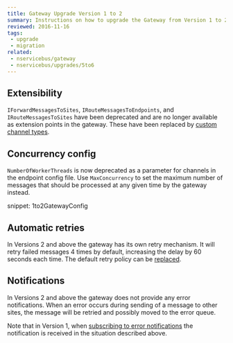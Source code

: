 ```yaml
---
title: Gateway Upgrade Version 1 to 2
summary: Instructions on how to upgrade the Gateway from Version 1 to 2.
reviewed: 2016-11-16
tags:
 - upgrade
 - migration
related:
 - nservicebus/gateway
 - nservicebus/upgrades/5to6
---
```



## Extensibility

`IForwardMessagesToSites`, `IRouteMessagesToEndpoints`, and `IRouteMessagesToSites` have been deprecated and are no longer available as extension points in the gateway. These have been replaced by [custom channel types](/nservicebus/gateway/#custom-channel-types).


## Concurrency config

`NumberOfWorkerThreads` is now deprecated as a parameter for channels in the endpoint config file. Use `MaxConcurrency` to set the maximum number of messages that should be processed at any given time by the gateway instead.

snippet: 1to2GatewayConfig


## Automatic retries

In Versions 2 and above the gateway has its own retry mechanism. It will retry failed messages 4 times by default, increasing the delay by 60 seconds each time. The default retry policy can be [replaced](/nservicebus/gateway/#using-the-gateway-recoverability).


## Notifications

In Versions 2 and above the gateway does not provide any error notifications. When an error occurs during sending of a message to other sites, the message will be retried and possibly moved to the error queue.

Note that in Version 1, when [subscribing to error notifications](/nservicebus/recoverability/subscribing-to-error-notifications.md) the notification is received in the situation described above.
